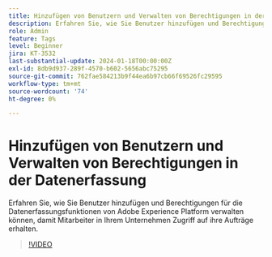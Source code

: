 ```yaml
---
title: Hinzufügen von Benutzern und Verwalten von Berechtigungen in der Datenerfassung
description: Erfahren Sie, wie Sie Benutzer hinzufügen und Berechtigungen für die Datenerfassungsfunktionen von Adobe Experience Platform verwalten können, damit Mitarbeiter in Ihrem Unternehmen Zugriff auf ihre Aufträge erhalten.
role: Admin
feature: Tags
level: Beginner
jira: KT-3532
last-substantial-update: 2024-01-18T00:00:00Z
exl-id: 8db9d937-289f-4570-b602-5656abc75295
source-git-commit: 762fae584213b9f44ea6b97cb66f69526fc29595
workflow-type: tm+mt
source-wordcount: '74'
ht-degree: 0%

---
```


# Hinzufügen von Benutzern und Verwalten von Berechtigungen in der Datenerfassung

Erfahren Sie, wie Sie Benutzer hinzufügen und Berechtigungen für die Datenerfassungsfunktionen von Adobe Experience Platform verwalten können, damit Mitarbeiter in Ihrem Unternehmen Zugriff auf ihre Aufträge erhalten.

>[!VIDEO](https://video.tv.adobe.com/v/28734/?learn=on)

